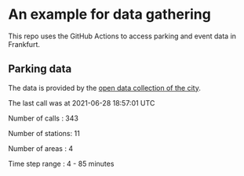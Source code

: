 # An example for data gathering

This repo uses the GitHub Actions to access parking and event data in Frankfurt.

## Parking data
The data is provided by the [open data collection of the city](https://www.offenedaten.frankfurt.de/).

The last call was at 2021-06-28 18:57:01 UTC

Number of calls   : 343

Number of stations:  11

Number of areas   :   4

Time step range   :   4 -  85 minutes

